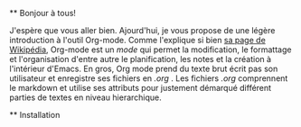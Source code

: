 ** Bonjour à tous! 

J'espère que vous aller bien. Ajourd'hui, je vous propose de une légère introduction à l'outil Org-mode. Comme l'explique si bien [sa page de Wikipédia](https://en.wikipedia.org/wiki/Org-mode), Org-mode est un *mode* qui permet la modification, le formattage et l'organisation d'entre autre le planification, les notes et la création à l'intérieur d'Emacs. En gros, Org mode prend du texte brut écrit pas son utilisateur et enregistre ses fichiers en *.org* . Les fichiers *.org* comprennent le markdown et utilise ses attributs pour justement démarqué différent parties de textes en niveau hierarchique.    

** Installation
